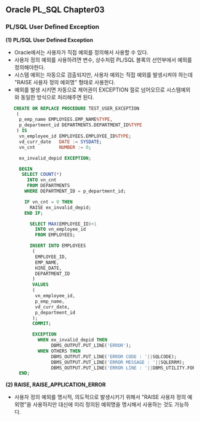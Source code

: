 ## Oracle PL_SQL Chapter03
### PL/SQL User Defined Exception
**(1) PL/SQL User Defined Exception** 
- Oracle에서는 사용자가 직접 예외를 정의해서 사용할 수 있다. 
- 사용자 정의 예외를 사용하려면 변수, 상수처럼 PL/SQL 블록의 선언부에서 예외를 정의해야한다. 
- 시스템 예외는 자동으로 검출되지만, 사용자 예외는 직접 예외를 발생시켜야 하는데 "RAISE 사용자 정의 예외명" 형태로 사용한다. 
- 예외를 발생 시키면 자동으로 제어권이  EXCEPTION 절로 넘어오므로 시스템예외와 동일한 방식으로 처리해주면 된다. 
```SQL
   CREATE OR REPLACE PROCEDURE TEST_USER_EXCEPTION
    (
     p_emp_name EMPLOYEES.EMP_NAME%TYPE,
     p_department_id DEPARTMENTS.DEPARTMENT_ID%TYPE
    ) IS 
     vn_employee_id EMPLOYEES.EMPLOYEE_ID%TYPE;
     vd_curr_date   DATE := SYSDATE;
     vn_cnt         NUMBER := 0;

     ex_invalid_depid EXCEPTION;

     BEGIN
      SELECT COUNT(*)
        INTO vn_cnt
        FROM DEPARTMENTS
       WHERE DEPARTMENT_ID = p_department_id; 

       IF vn_cnt = 0 THEN
         RAISE ex_invalid_depid;
       END IF;

         SELECT MAX(EMPLOYEE_ID)+1
           INTO vn_employee_id 
           FROM EMPLOYEES;

         INSERT INTO EMPLOYEES
          (
           EMPLOYEE_ID,
           EMP_NAME,
           HIRE_DATE,
           DEPARTMENT_ID
          )
          VALUES   
          (
           vn_employee_id,
           p_emp_name,
           vd_curr_date,
           p_department_id
          );
          COMMIT;

          EXCEPTION 
            WHEN ex_invalid_depid THEN
                 DBMS_OUTPUT.PUT_LINE('ERROR');
            WHEN OTHERS THEN     
                 DBMS_OUTPUT.PUT_LINE('ERROR CODE : '||SQLCODE);
                 DBMS_OUTPUT.PUT_LINE('ERROR MESSAGE : '||SQLERRM);
                 DBMS_OUTPUT.PUT_LINE('ERROR LINE : '||DBMS_UTILITY.FORMAT_ERROR_BACKTRACE);
     END;        
```

**(2) RAISE, RAISE_APPLICATION_ERROR**   
 - 사용자 정의 예외를 명시적, 의도적으로 발생시키기 위해서 "RAISE 사용자 정의 예외명"을 사용하지만 대신에 미리 정의된 예외명을 명시해서 사용하는 것도 가능하다.  
